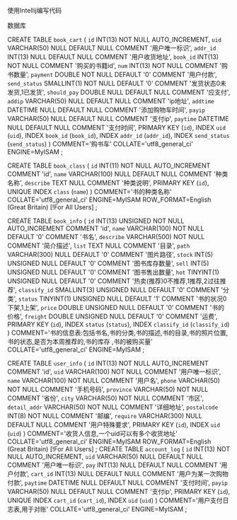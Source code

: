 使用Intellij编写代码

数据库

CREATE TABLE `book_cart` (
`id` INT(13) NOT NULL AUTO_INCREMENT,
`uid` VARCHAR(50) NULL DEFAULT NULL COMMENT '用户唯一标识',
`addr_id` INT(13) NULL DEFAULT NULL COMMENT '用户收货地址',
`book_id` INT(13) NOT NULL COMMENT '购买的书籍id',
`num` INT(13) NOT NULL COMMENT '购书数量',
`payment` DOUBLE NOT NULL DEFAULT '0' COMMENT '用户付款',
`send_status` SMALLINT(1) NOT NULL DEFAULT '0' COMMENT '发货状态0未发货,1已发货',
`should_pay` DOUBLE NULL DEFAULT NULL COMMENT '应支付',
`addip` VARCHAR(50) NULL DEFAULT NULL COMMENT 'ip地址',
`addtime` DATETIME NULL DEFAULT NULL COMMENT '添加购物车时间',
`payip` VARCHAR(50) NULL DEFAULT NULL COMMENT '支付ip',
`paytime` DATETIME NULL DEFAULT NULL COMMENT '支付时间',
PRIMARY KEY (`id`),
INDEX `uid` (`uid`),
INDEX `book_id` (`book_id`),
INDEX `addr_id` (`addr_id`),
INDEX `send_status` (`send_status`)
)
COMMENT='购书车'
COLLATE='utf8_general_ci'
ENGINE=MyISAM
;

  CREATE TABLE `book_class` (
`id` INT(11) NOT NULL AUTO_INCREMENT COMMENT 'id',
`name` VARCHAR(100) NULL DEFAULT NULL COMMENT '种类名称',
`describe` TEXT NULL COMMENT '种类说明',
PRIMARY KEY (`id`),
UNIQUE INDEX `class` (`name`)
)
COMMENT='书的种类名称'
COLLATE='utf8_general_ci'
ENGINE=MyISAM
ROW_FORMAT=English (Great Britain) [!For All Users]
;

CREATE TABLE `book_info` (
`id` INT(13) UNSIGNED NOT NULL AUTO_INCREMENT COMMENT 'id',
`name` VARCHAR(100) NOT NULL DEFAULT '0' COMMENT '书名',
`describe` VARCHAR(500) NOT NULL COMMENT '简介描述',
`list` TEXT NULL COMMENT '目录',
`path` VARCHAR(300) NULL DEFAULT '0' COMMENT '图片路径',
`stock` INT(5) UNSIGNED NULL DEFAULT '0' COMMENT '图书库存数量',
`sell` INT(5) UNSIGNED NULL DEFAULT '0' COMMENT '图书售出数量',
`hot` TINYINT(1) UNSIGNED NULL DEFAULT '0' COMMENT '热卖(推荐)0不推荐,1推荐,2过往推荐',
`classify_id` SMALLINT(3) UNSIGNED NULL DEFAULT '0' COMMENT '分类',
`status` TINYINT(1) UNSIGNED NULL DEFAULT '1' COMMENT '书的状况0下架,1上架',
`price` DOUBLE UNSIGNED NULL DEFAULT '0' COMMENT '书的价格',
`freight` DOUBLE UNSIGNED NULL DEFAULT '0' COMMENT '运费',
PRIMARY KEY (`id`),
INDEX `status` (`status`),
INDEX `classify_id` (`classify_id`)
)
COMMENT='书的信息表:包括书名,书的分类,书的描述,书的目录,书的照片位置,书的状态,是否为本周推荐的,书的库存      ,书的被购买量'
COLLATE='utf8_general_ci'
ENGINE=MyISAM
;

CREATE TABLE `user_info` (
`id` INT(13) NOT NULL AUTO_INCREMENT COMMENT 'id',
`uid` VARCHAR(100) NOT NULL COMMENT '用户唯一标识',
`name` VARCHAR(100) NOT NULL COMMENT '用户名',
`phone` VARCHAR(50) NOT NULL COMMENT '手机号码',
`province` VARCHAR(50) NOT NULL COMMENT '省份',
`city` VARCHAR(50) NOT NULL COMMENT '市区',
`detail_addr` VARCHAR(50) NOT NULL COMMENT '详细地址',
`postalcode` INT(8) NOT NULL COMMENT '邮编',
`require` VARCHAR(300)  NULL DEFAULT NULL COMMENT '用户特殊要求',
PRIMARY KEY (`id`),
INDEX `uid` (`uid`)
)
COMMENT='收货人信息,一个uid可以有多个收货地址'
COLLATE='utf8_general_ci'
ENGINE=MyISAM
ROW_FORMAT=English (Great Britain) [!For All Users]
;
CREATE TABLE `account_log` (
`id` INT(13) NOT NULL AUTO_INCREMENT,
`uid` VARCHAR(50) NULL DEFAULT NULL COMMENT '用户唯一标识',
`pay` INT(13) NULL DEFAULT NULL COMMENT '用户付款',
`cart_id` INT(13) NULL DEFAULT NULL COMMENT '用户为某一次购物付款',
`paytime` DATETIME NULL DEFAULT NULL COMMENT '支付时间',
`payip` VARCHAR(50) NULL DEFAULT NULL COMMENT '支付ip',
PRIMARY KEY (`id`),
UNIQUE INDEX `cart_id` (`cart_id`),
INDEX `uid` (`uid`)
)
COMMENT='用户支付日志表,用于对账'
COLLATE='utf8_general_ci'
ENGINE=MyISAM
;
